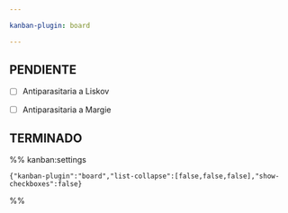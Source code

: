 ```yaml
---

kanban-plugin: board

---
```


## PENDIENTE

- [ ] Antiparasitaria a Liskov
- [ ] Antiparasitaria a Margie


## TERMINADO





%% kanban:settings
```
{"kanban-plugin":"board","list-collapse":[false,false,false],"show-checkboxes":false}
```
%%